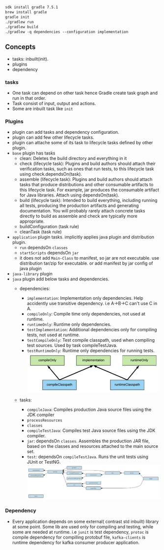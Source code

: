 ```
sdk install gradle 7.5.1
brew install gradle
gradle init
./gradlew run
./gradlew build
./gradlew -q dependencies --configuration implementation
```

## Concepts
* tasks: inbuilt(init).  
* plugins
* dependency

### tasks
* One task can depend on other task hence Gradle create task graph and run in that order.
* Task consist of input, output and actions.
* Some are inbuilt task like `init`

### Plugins
* plugin can add tasks and dependency configuration.
* plugin can add few other lifecycle tasks.
* plugin can attache some of its task to lifecycle tasks defined by other plugin.
* `base` plugin has tasks
    * clean: Deletes the build directory and everything in it
    * check (lifecycle task): Plugins and build authors should attach their verification tasks, such as ones that run tests, to this lifecycle task using check.dependsOn(task).
    * assemble (lifecycle task): Plugins and build authors should attach tasks that produce distributions and other consumable artifacts to this lifecycle task. For example, jar produces the consumable artifact for Java libraries. Attach using dependsOn(task).
    * build (lifecycle task): Intended to build everything, including running all tests, producing the production artifacts and generating documentation. You will probably rarely attach concrete tasks directly to build as assemble and check are typically more appropriate.
    * buildConfiguration (task rule)
    * cleanTask (task rule)
* `application` plugin tasks. implicitly applies java plugin and distribution plugin.
    * `run` dependsOn `classes`
    * `startScripts` dependsOn `jar`
    * it does not add `Main-Class` to manifest, so jar are not executable. use distribution tar/zip for executable. or add manifest by jar config of java plugin
* `java-library` plugin
* `java` plugin add below tasks and dependencies.
    * dependencies: 
        * `implementation`: Implementation only dependencies. Help accidently use transitive dependency. i.e A->B->C can't use C in A.
        * `compileOnly`: Compile time only dependencies, not used at runtime.
        * `runtimeOnly`: Runtime only dependencies.
        * `testImplementation`: Additional dependencies only for compiling tests, not used at runtime.
        * `testCompileOnly`: Test compile classpath, used when compiling test sources. Used by task compileTestJava.
        * `testRuntimeOnly`: Runtime only dependencies for running tests.
        ![java-plugin-dependency](./java-plugin-dependency.png)

    * tasks: 
        * `compileJava`: Compiles production Java source files using the JDK compiler
        * `processResources`
        * `classes`
        * `compileTestJava`: Compiles test Java source files using the JDK compiler.
        * `jar`: dependsOn `classes`. Assembles the production JAR file, based on the classes and resources attached to the main source set.
        * `test`: dependsOn `compileTestJava`. Runs the unit tests using JUnit or TestNG.
        ![java plugin tasks](./java-plugin-tasks.png)

### Dependency
* Every application depends on some external( contrast std inbuilt) library at some point. Some lib are used only for compiling and testing, while some are needed at runtime. i.e `junit` is test dependency, `protoc` is compile dependency for compilling protobuf file, `kafka-clients` is runtime dependency for kafka consumer producer application.